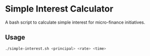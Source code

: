 # Simple Interest Calculator

A bash script to calculate simple interest for micro-finance initiatives.

## Usage
```bash
./simple-interest.sh <principal> <rate> <time>

